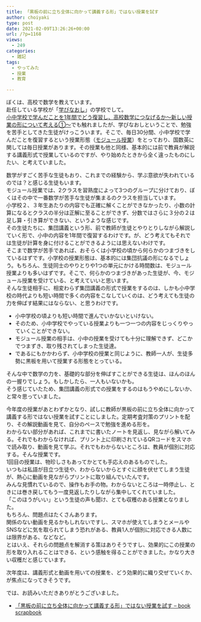 ```yaml
---
title: 「黒板の前に立ち全体に向かって講義する形」ではない授業を試す
author: choiyaki
type: post
date: 2021-02-09T13:26:26+00:00
url: /?p=1168
views:
  - 249
categories:
  - 雑記
tags:
  - やってみた
  - 授業
  - 教育

---
```

ぼくは、高校で数学を教えています。  
赴任している学校が「[学びなおし][1]」の学校でして。  
[小中学校で学んだことを1年間でどう復習し、高校数学につなげるか〜新しい授業の形について考える①〜][2]でも触れましたが、学びなおしということで、勉強を苦手としてきた生徒がけっこういます。そこで、毎日30分間、小中学校で学んだことを復習するという授業形態（[モジュール授業][3]）をとっており、国数英に関しては毎日授業があります。その授業も他と同様、基本的には前で教員が解説する講義形式で授業しているのですが、やり始めたときから全く違ったものにしたい、と考えていました。

数学がすごく苦手な生徒もおり、これまでの経験から、学ぶ意欲が失われているのでは？と感じる生徒もいます。  
モジュール授業では、2クラスを習熟度によって3つのグループに分けており、ぼくはその中で一番数学が苦手な生徒が集まるのクラスを担当しています。  
小学校２、３年生あたりの内容でも正確に解くことができなかったり、小数の計算になるとクラスの半分は正解に至ることができず、分数ではさらに３分の２は足し算・引き算ができない、というような感じです。  
その生徒たちに、集団講義という形、前で教師が生徒とやりとりしながら解説していく形で、小中の内容を1年間で復習するわけです。が、どう考えてもそれでは生徒が計算を身に付けることができるようには思えないわけです。  
そこまで数学が苦手であれば、おそらくは小学校の頃から何らかのつまづきをしているはずです。小学校の授業形態は、基本的には集団抗議の形になるでしょう。もちろん、生徒同士のやりとりや1つの単元にかける時間数は、モジュール授業よりも多いはずです。そこで、何らかのつまづきがあった生徒が、今、モジュール授業を受けている、と考えていいと思います。  
そんな生徒相手に、相変わらず集団講義の形式で授業をするのは、しかも小中学校の時代よりも短い時間で多くの内容をこなしていくのは、どう考えても生徒の力を伸ばす結果にはならない、と思うわけです。

  * 小中学校の頃よりも短い時間で進んでいかないといけない。
  * そのため、小中学校でやっている授業よりも一つ一つの内容をじっくりやっていくことができない。
  * モジュール授業の相手は、小中の授業を受けても十分に理解できず、どこかでつまずき、取り残されてしまった生徒達。
  * であるにもかかわらず、小中学校の授業と同じように、教師一人が、生徒多勢に黒板を用いて授業する形態をとっている。

そんな中で数学の力を、基礎的な部分を伸ばすことができる生徒は、ほんのほんの一握りでしょう。もしかしたら、一人もいないかも。  
そう感じていたため、集団講義の形式での授業をするのはもうやめにしないか、と常々思っていました。

今年度の授業があとわずかとなり、試しに教師が黒板の前に立ち全体に向かって講義する形ではない授業を試すことにしました。定期考査対策のプリントを配り、その解説動画を見て、自分のペースで勉強を進める形を。  
わからない部分があれば、これまでに書いたノートを見返し、見ながら解いてみる。それでもわからなければ、プリント上に印刷されているQRコードをスマホで読み取り、動画を見て学ぶ。それでもわからないところは、教員が個別に対応する。そんな授業です。  
1回目の授業は、物珍しさもあってかとても手応えのあるものでした。  
いつもは私語が目立つ生徒や、わからないからとすぐに顔を伏せてしまう生徒が、熱心に動画を見ながらプリントに取り組んでいたんです。  
みんな見慣れているので、操作もお手の物。わからないところは一時停止し、ときには巻き戻してもう一度見返したりしながら集中してくれていました。  
「このほうがいい」という生徒の声も聞け、とても収穫のある授業となりました。  
もちろん、問題点はたくさんあります。  
関係のない動画を見るかもしれないですし、スマホが使えてしまうとメールやSNSなどに気を取られてしまう恐れがある、教員1人が個別に対応できる人数には限界がある、などなど。  
とはいえ、それらの問題点を解消する策はありそうですし、効果的にこの授業の形を取り入れることはできる、という感触を得ることができました。かなり大きい収穫だと感じています。

次年度は、講義形式と動画を用いての授業を、どう効果的に織り交ぜていくか、が焦点になってきそうです。

では、お読みいただきありがとうございました。

  * [「黒板の前に立ち全体に向かって講義する形」ではない授業を試す &#8211; book scrapbook][4]

 [1]: https://scrapbox.io/choiyaki-hondana/%E5%AD%A6%E3%81%B3%E3%81%AA%E3%81%8A%E3%81%97
 [2]: https://choiyaki.com/?p=1085
 [3]: https://scrapbox.io/choiyaki-hondana/%E3%83%A2%E3%82%B8%E3%83%A5%E3%83%BC%E3%83%AB%E6%8E%88%E6%A5%AD
 [4]: https://scrapbox.io/choiyaki-hondana/%E3%80%8C%E9%BB%92%E6%9D%BF%E3%81%AE%E5%89%8D%E3%81%AB%E7%AB%8B%E3%81%A1%E5%85%A8%E4%BD%93%E3%81%AB%E5%90%91%E3%81%8B%E3%81%A3%E3%81%A6%E8%AC%9B%E7%BE%A9%E3%81%99%E3%82%8B%E5%BD%A2%E3%80%8D%E3%81%A7%E3%81%AF%E3%81%AA%E3%81%84%E6%8E%88%E6%A5%AD%E3%82%92%E8%A9%A6%E3%81%99